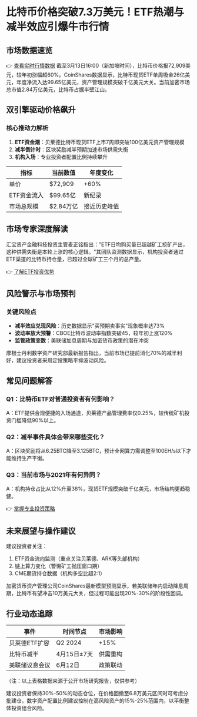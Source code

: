 # 比特币价格突破7.3万美元！ETF热潮与减半效应引爆牛市行情

## 市场数据速览
👉 [查看实时行情数据](https://bit.ly/okx_welcome)
截至3月13日16:00（新加坡时间），比特币价格报72,909美元，较年初涨幅超60%。CoinShares数据显示，比特币现货ETF单周吸金26亿美元，年度净流入达99.65亿美元，资产管理规模突破千亿美元大关。当前加密市场总市值2.84万亿美元，比特币占据半壁江山。

## 双引擎驱动价格飙升
### 核心推动力解析
1. **ETF资金潮**：贝莱德比特币现货ETF上市7周即突破100亿美元资产管理规模
2. **减半倒计时**：区块奖励减半预期加速市场供需失衡
3. **机构入场**：专业投资者配置比例持续攀升

| 指标          | 当前数值     | 年度变化   |
|---------------|------------|----------|
| 单价          | $72,909    | +60%     |
| ETF资金流入    | $99.65亿   | 新纪录   |
| 市场总规模     | $2.84万亿  | 接近历史峰值 |

## 市场专家深度解读
汇宝资产金融科技投资主管麦正铭指出："ETF日均购买量已超越矿工挖矿产出，这种供需失衡是本轮上涨的核心逻辑。"其团队监测数据显示，机构投资者通过ETF渠道的比特币持仓量，已超过全球矿工三个月的总产量。

👉 [了解ETF投资优势](https://bit.ly/okx_welcome)

## 风险警示与市场预判
### 关键风险点
- **减半效应兑现风险**：历史数据显示"买预期卖事实"现象概率达73%
- **波动率放大预警**：CBOE比特币波动率指数突破45，较年初上涨120%
- **监管政策变数**：美联储加息周期与加密货币政策的潜在冲突

摩根士丹利数字资产研究部最新报告指出，当前市场已提前消化70%的减半利好，建议投资者采用定投策略平抑波动风险。

## 常见问题解答
### Q1：比特币ETF对普通投资者有何影响？
A：ETF提供合规便捷的入场通道，贝莱德产品管理费率仅0.25%，较传统矿机投资门槛降低90%以上。

### Q2：减半事件具体会带来哪些变化？
A：区块奖励将从6.25BTC降至3.125BTC，预计全网算力需调整至100EH/s以下才能维持生产平衡。

### Q3：当前市场与2021年有何异同？
A：机构持仓占比从12%升至38%，现货ETF规模突破千亿美元，市场结构更趋稳健。

👉 [掌握专业投资策略](https://bit.ly/okx_welcome)

## 未来展望与操作建议
建议投资者关注：
1. ETF资金流向监测（重点关注贝莱德、ARK等头部机构）
2. 链上算力变化（警惕矿工抛压窗口期）
3. CME期货持仓数据（机构多空比超2:1）

加密货币资产管理公司CoinShares最新模型预测显示，若美联储年内启动降息周期，比特币有望冲击10万美元大关，但过程可能出现20%-30%的阶段性回调。

## 行业动态追踪
| 事件          | 时间节点     | 市场影响   |
|---------------|------------|----------|
| 贝莱德ETF扩容 | Q2 2024    | +15%     |
| 比特币减半     | 4月15日±7天| 供需重构   |
| 美联储议息会议 | 6月12日    | 政策联动   |

（注：以上表格数据来源于公开市场研究报告，仅供参考）

建议投资者保持30%-50%的动态仓位，在价格回撤至6.8万美元区间时可考虑分批建仓。数字资产配置比例建议控制在高风险资产的15%-25%范围内，以平衡整体投资组合风险。